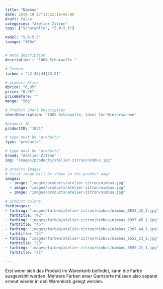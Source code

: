 ```yaml
---
title: "Nimbus"
date: 2019-10-17T11:22:16+06:00
draft: false
categories: "Atelier Zitron"
tags: ["Schurwolle", "5.0-5.5"]	

nadel: "5,0-5,5" 
laenge: "100m"	


# meta description
description : "100% Schurwolle "

# Farben
farben : "42|45|44|33|21"

# product Price
dprice: "6,95"
price: "6.95"
priceBefore: ""
menge: "50g"

# Product Short Description
shortDescription: "100% Schurwolle, ideal für Wintersachen"

#product ID
productID: "1021"

# type must be "products"
type: "products"

# type must be "products"
brand: "Atelier Zitron"
img: "images/products/atelier-zitron/nimbus.jpg"   

# product Images
# first image will be shown in the product page
images:
  - image: "images/products/atelier-zitron/nimbus.jpg"
  - image: "images/products/atelier-zitron/nimbus.jpg"
  - image: "images/products/atelier-zitron/nimbus.jpg"

# product colors
farbimages:
- farbimg: "images/farben/atelier-zitron/nimbus/nimbus_0838_42_1.jpg"	
  farbtitle: "42"
- farbimg: "images/farben/atelier-zitron/nimbus/nimbus_6997_45_1.jpg"	
  farbtitle: "45"
- farbimg: "images/farben/atelier-zitron/nimbus/nimbus_7207_44_1.jpg"	
  farbtitle: "44"
- farbimg: "images/farben/atelier-zitron/nimbus/nimbus_8552_33_1.jpg"	
  farbtitle: "33"
- farbimg: "images/farben/atelier-zitron/nimbus/nimbus_8590_21_1.jpg"	
  farbtitle: "21"

---
```


Erst wenn sich das Produkt im Warenkorb befindet, kann die Farbe ausgewählt werden.
Mehrere Farben einer Garnsorte müssen also separat erneut wieder in den Warenkorb gelegt werden.
